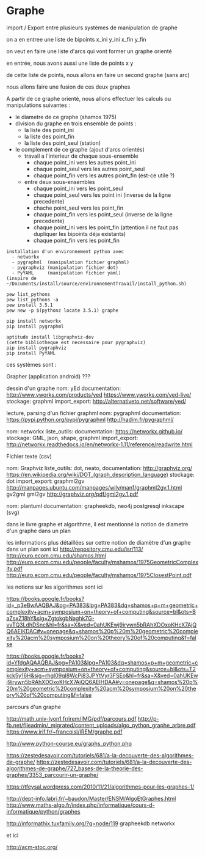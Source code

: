 # Graphe

import / Export entre plusieurs systèmes de manipulation de graphe


on a en entree une liste de bipoints
x_ini y_ini x_fin y_fin

on veut en faire une liste d'arcs qui vont former un graphe orienté

en entrée, nous avons aussi une liste de points
x y

de cette liste de points, nous allons en faire un second graphe (sans arc)

nous allons faire une fusion de ces deux graphes

A partir de ce graphe orienté,
nous allons effectuer les calculs ou manipulations suivantes :
 - le diametre de ce graphe (shamos 1975)
 - division du graphe en trois ensemble de points :
   - la liste des point_ini
   - la liste des point_fin
   - la liste des point_seul (station)
 - le complement de ce graphe (ajout d'arcs orientés)
   - travail a l'interieur de chaque sous-ensemble
     - chaque point_ini vers les autres point_ini
     - chaque point_seul vers les autres point_seul
     - chaque point_fin vers les autres point_fin (est-ce utile ?)
   - entre deux sous-ensembles
     - chaque point_ini vers les point_seul
     - chaque point_seul vers les point ini (inverse de la ligne precedente)
     - chache point_seul vers les point_fin
     - chaque point_fin vers les point_seul (inverse de la ligne precedente)
     - chaque point_ini vers les point_fin (attention il ne faut pas
       dupliquer les bipoints déja existants)
     - chaque point_fin vers les point_fin



```
installation d'un environnement python avec
  - networkx
  - pygraphml  (manipulation fichier graphml)
  - pygraphviz (manipulation fichier dot)
  - PyYAML     (manipulation fichier yaml)
(inspire de ~/Documents/install/source/environnementTravail/install_python.sh)

pew list_pythons
pew list_pythons -a
pew install 3.5.1
pew new -p $(pythonz locate 3.5.1) graphe

pip install networkx
pip install pygraphml

aptitude install libgraphviz-dev
(cette bibliotheque est necessaire pour pygraphviz)
pip install pygraphviz
pip install PyYAML

```

ces systèmes sont :

Grapher (application android) ???

dessin d'un graphe
nom: yEd
documentation: http://www.yworks.com/products/yed https://www.yworks.com/yed-live/
stockage: graphml
import_export: http://alternativeto.net/software/yed/

lecture, parsing d'un fichier graphml
nom: pygraphml
documentation: https://pypi.python.org/pypi/pygraphml  http://hadim.fr/pygraphml/


nom: networkx
liste_outils:
documentation: https://networkx.github.io/
stockage: GML, json, shape, graphml
import_export: http://networkx.readthedocs.io/en/networkx-1.11/reference/readwrite.html

Fichier texte (csv)

nom: Graphviz
liste_outils: dot, neato,
documentation: http://graphviz.org/ https://en.wikipedia.org/wiki/DOT_(graph_description_language)
stockage: dot
import_export: graphml2gv http://manpages.ubuntu.com/manpages/wily/man1/graphml2gv.1.html gv2gml gml2gv http://graphviz.org/pdf/gml2gv.1.pdf

nom: plantuml
documentation:
grapheekdb,
neo4j
postgresql
inkscape (svg)


dans le livre graphe et algorithme, il est mentionné la notion
de diametre d'un graphe dans un plan

les informations plus détaillées sur cettre notion de diamètre d'un graphe dans un plan sont ici
http://repository.cmu.edu/isr/113/
http://euro.ecom.cmu.edu/shamos.html
http://euro.ecom.cmu.edu/people/faculty/mshamos/1975GeometricComplexity.pdf
http://euro.ecom.cmu.edu/people/faculty/mshamos/1975ClosestPoint.pdf

les notions sur les algorithmes sont ici

https://books.google.fr/books?id=_p3eBwAAQBAJ&pg=PA383&lpg=PA383&dq=shamos+p+m+geometric+complexity+acm+symposium+on+theory+of+computing&source=bl&ots=BaZsxZ18hY&sig=ZgtokgbNaghk7G-vvTQ3LdhDSnc&hl=fr&sa=X&ved=0ahUKEwj9irywn5bRAhXDOxoKHcX7AjQQ6AEIKDAC#v=onepage&q=shamos%20p%20m%20geometric%20complexity%20acm%20symposium%20on%20theory%20of%20computing&f=false

https://books.google.fr/books?id=YfdgAQAAQBAJ&pg=PA103&lpg=PA103&dq=shamos+p+m+geometric+complexity+acm+symposium+on+theory+of+computing&source=bl&ots=T2kck5y16H&sig=rhgl09qI8WcPi83JPYtVyr3FSEo&hl=fr&sa=X&ved=0ahUKEwj9irywn5bRAhXDOxoKHcX7AjQQ6AEIHDAA#v=onepage&q=shamos%20p%20m%20geometric%20complexity%20acm%20symposium%20on%20theory%20of%20computing&f=false

parcours d'un graphe

http://math.univ-lyon1.fr/irem/IMG/pdf/parcours.pdf
http://p-fb.net/fileadmin/_migrated/content_uploads/algo_python_graphe_arbre.pdf
https://www.irif.fr/~francoisl/IREM/graphe.pdf

http://www.python-course.eu/graphs_python.php

https://zestedesavoir.com/tutoriels/681/a-la-decouverte-des-algorithmes-de-graphe/
https://zestedesavoir.com/tutoriels/681/a-la-decouverte-des-algorithmes-de-graphe/727_bases-de-la-theorie-des-graphes/3353_parcourir-un-graphe/

https://tfeysal.wordpress.com/2010/11/21/algorithmes-pour-les-graphes-1/

http://dept-info.labri.fr/~baudon/Master/ENSM/AlgoEtGraphes.html
http://www.maths-algo.fr/index.php/informatique/cours-d-informatique/python/graphes

http://informathix.tuxfamily.org/?q=node/119
grapheekdb
networkx


et ici

http://acm-stoc.org/
